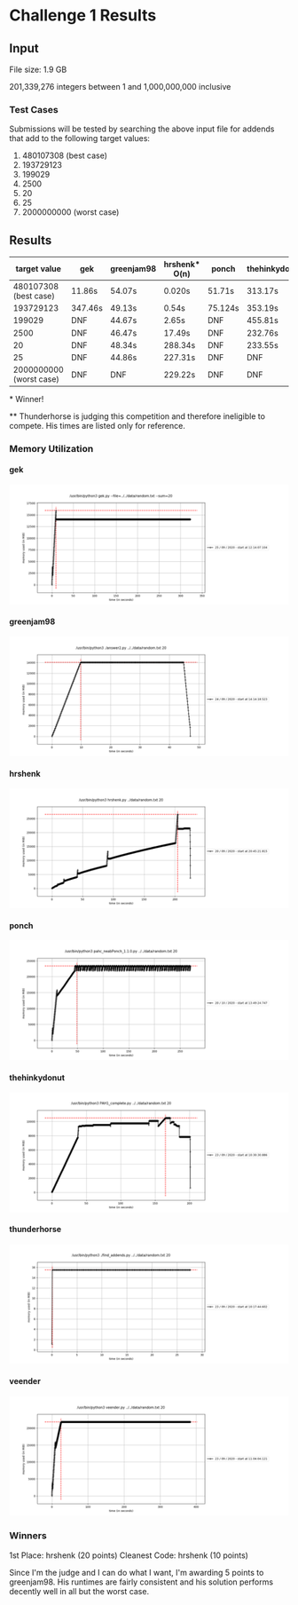 # Challenge 1 Results

## Input

File size: 1.9 GB

201,339,276 integers between 1 and 1,000,000,000 inclusive

### Test Cases

Submissions will be tested by searching the above input file for addends that
add to the following target values:

1. 480107308 (best case)
2. 193729123
3. 199029
4. 2500
5. 20
6. 25
7. 2000000000 (worst case)

## Results

| target value | gek | greenjam98 | hrshenk\* O(n) | ponch | thehinkydonut | thunderhorse\*\* O(n) | veender |
| --- | --- | --- | --- | --- | --- | --- | --- |
| 480107308 (best case)     | 11.86s | 54.07s | 0.020s | 51.71s | 313.17s  | 0.019s  | 35.14s  |
| 193729123                 | 347.46s| 49.13s | 0.54s  | 75.124s | 353.19s  | 0.028s  | 324.82s |
| 199029                    | DNF    | 44.67s | 2.65s  | DNF | 455.81s  | 0.48s   | DNF     |
| 2500                      | DNF    | 46.47s | 17.49s | DNF | 232.76s | 2.80s   | DNF     |
| 20                        | DNF    | 48.34s | 288.34s | DNF | 233.55s | 27.46s  | DNF     |
| 25                        | DNF    | 44.86s | 227.31s | DNF | DNF     | 27.86s  | DNF     |
| 2000000000 (worst case)   | DNF    | DNF    | 229.22s | DNF | DNF     | 199.41s | DNF     |

\* Winner!

\*\* Thunderhorse is judging this competition and therefore ineligible to
compete. His times are listed only for reference.

### Memory Utilization

#### gek
![Memory Utilization over Time](./memory_over_time/gek.png)

#### greenjam98
![Memory Utilization over Time](./memory_over_time/greenjam98.png)

#### hrshenk
![Memory Utilization over Time](./memory_over_time/hrshenk.png)

#### ponch
![Memory Utilization over Time](./memory_over_time/ponch.png)

#### thehinkydonut
![Memory Utilization over Time](./memory_over_time/thehinkydonut.png)

#### thunderhorse
![Memory Utilization over Time](./memory_over_time/thunderhorse.png)

#### veender
![Memory Utilization over Time](./memory_over_time/veender.png)

### Winners
1st Place: hrshenk (20 points)
Cleanest Code: hrshenk (10 points)

Since I'm the judge and I can do what I want, I'm awarding 5 points to
greenjam98. His runtimes are fairly consistent and his solution performs
decently well in all but the worst case.

